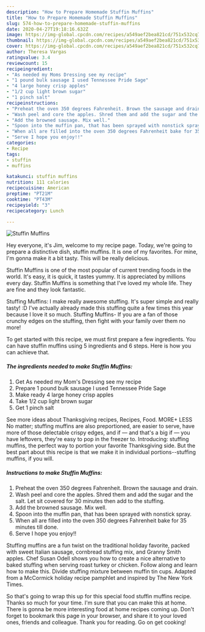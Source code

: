 ```yaml
---
description: "How to Prepare Homemade Stuffin Muffins"
title: "How to Prepare Homemade Stuffin Muffins"
slug: 574-how-to-prepare-homemade-stuffin-muffins
date: 2020-04-27T19:18:16.632Z
image: https://img-global.cpcdn.com/recipes/a549aef2bea821cd/751x532cq70/stuffin-muffins-recipe-main-photo.jpg
thumbnail: https://img-global.cpcdn.com/recipes/a549aef2bea821cd/751x532cq70/stuffin-muffins-recipe-main-photo.jpg
cover: https://img-global.cpcdn.com/recipes/a549aef2bea821cd/751x532cq70/stuffin-muffins-recipe-main-photo.jpg
author: Theresa Vargas
ratingvalue: 3.4
reviewcount: 15
recipeingredient:
- "As needed my Moms Dressing see my recipe"
- "1 pound bulk sausage I used Tennessee Pride Sage"
- "4 large honey crisp apples"
- "1/2 cup light brown sugar"
- "1 pinch salt"
recipeinstructions:
- "Preheat the oven 350 degrees Fahrenheit. Brown the sausage and drain."
- "Wash peel and core the apples. Shred them and add the sugar and the salt. Let sit covered for 30 minutes then add to the stuffing."
- "Add the browned sausage. Mix well."
- "Spoon into the muffin pan, that has been sprayed with nonstick spray."
- "When all are filled into the oven 350 degrees Fahrenheit bake for 35 minutes till done."
- "Serve I hope you enjoy!!"
categories:
- Recipe
tags:
- stuffin
- muffins

katakunci: stuffin muffins 
nutrition: 111 calories
recipecuisine: American
preptime: "PT21M"
cooktime: "PT43M"
recipeyield: "3"
recipecategory: Lunch

---
```



![Stuffin Muffins](https://img-global.cpcdn.com/recipes/a549aef2bea821cd/751x532cq70/stuffin-muffins-recipe-main-photo.jpg)

Hey everyone, it's Jim, welcome to my recipe page. Today, we're going to prepare a distinctive dish, stuffin muffins. It is one of my favorites. For mine, I'm gonna make it a bit tasty. This will be really delicious.

Stuffin Muffins is one of the most popular of current trending foods in the world. It's easy, it is quick, it tastes yummy. It is appreciated by millions every day. Stuffin Muffins is something that I've loved my whole life. They are fine and they look fantastic.

Stuffing Muffins: I make really awesome stuffing. It&#39;s super simple and really tasty! :D I&#39;ve actually already made this stuffing quite a few times this year because I love it so much. Stuffing Muffins- If you are a fan of those crunchy edges on the stuffing, then fight with your family over them no more!


To get started with this recipe, we must first prepare a few ingredients. You can have stuffin muffins using 5 ingredients and 6 steps. Here is how you can achieve that.

##### The ingredients needed to make Stuffin Muffins:

1. Get As needed my Mom&#39;s Dressing see my recipe
1. Prepare 1 pound bulk sausage I used Tennessee Pride Sage
1. Make ready 4 large honey crisp apples
1. Take 1/2 cup light brown sugar
1. Get 1 pinch salt


See more ideas about Thanksgiving recipes, Recipes, Food. MORE+ LESS No matter; stuffing muffins are also preportioned, are easier to serve, have more of those delectable crispy edges, and if — and that&#39;s a big if — you have leftovers, they&#39;re easy to pop in the freezer to. Introducing: stuffing muffins, the perfect way to portion your favorite Thanksgiving side. But the best part about this recipe is that we make it in individual portions--stuffing muffins, if you will. 

##### Instructions to make Stuffin Muffins:

1. Preheat the oven 350 degrees Fahrenheit. Brown the sausage and drain.
1. Wash peel and core the apples. Shred them and add the sugar and the salt. Let sit covered for 30 minutes then add to the stuffing.
1. Add the browned sausage. Mix well.
1. Spoon into the muffin pan, that has been sprayed with nonstick spray.
1. When all are filled into the oven 350 degrees Fahrenheit bake for 35 minutes till done.
1. Serve I hope you enjoy!!


Stuffing muffins are a fun twist on the traditional holiday favorite, packed with sweet Italian sausage, cornbread stuffing mix, and Granny Smith apples. Chef Susan Odell shows you how to create a nice alternative to baked stuffing when serving roast turkey or chicken. Follow along and learn how to make this. Divide stuffing mixture between muffin tin cups. Adapted from a McCormick holiday recipe pamphlet and inspired by The New York Times. 

So that's going to wrap this up for this special food stuffin muffins recipe. Thanks so much for your time. I'm sure that you can make this at home. There is gonna be more interesting food at home recipes coming up. Don't forget to bookmark this page in your browser, and share it to your loved ones, friends and colleague. Thank you for reading. Go on get cooking!
